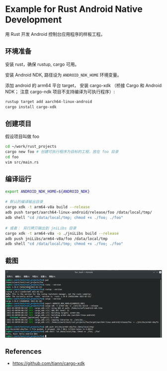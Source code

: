 # Example for Rust Android Native Development

用 Rust 开发 Android 控制台应用程序的样板工程。

## 环境准备
安装 rust，确保 rustup, cargo 可用。

安装 Android NDK, 路径设为 `ANDROID_NDK_HOME` 环境变量。

添加 android 的 arm64 平台 target， 安装 cargo-xdk （桥接 Cargo 和 Android NDK； 注意 cargo-ndk 项目不支持编译为可执行程序）:
```bash
rustup target add aarch64-linux-android
cargo install cargo-xdk
```

## 创建项目
假设项目叫做 foo
```bash
cd ~/work/rust_projects
cargo new foo # 创建可执行程序为目标的工程，放在 foo 目录
cd foo
vim src/main.rs
```

## 编译运行
```bash
export ANDROID_NDK_HOME=${ANDROID_NDK}

# 默认的编译输出目录
cargo xdk -t arm64-v8a build --release
adb push target/aarch64-linux-android/release/foo /data/local/tmp/
adb shell "cd /data/local/tmp; chmod +x ./foo; ./foo"

# 或者： 另行拷贝输出到 jniLibs 目录
cargo xdk -t arm64-v8a -o ./jniLibs build --release
adb push jniLibs/arm64-v8a/foo /data/local/tmp
adb shell "cd /data/local/tmp; chmod +x ./foo; ./foo"
```

## 截图
![](snapshot.png)

## References
- https://github.com/tiann/cargo-xdk
